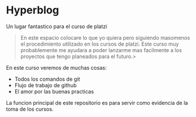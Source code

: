 # Hyperblog
Un lugar fantastico para el curso de platzi
>En este espacio colocare lo que yo quiera pero siguiendo masomenos el procedimiento utilizado en los cursos de platzi. Este curso muy probablemente me ayudara a poder lanzarme mas facilmente a los proyectos que tengo planeados para el futuro.>

En este curso veremos de muchas cosas:
- Todos los comandos de git
- Flujo de trabajo de github
- El amor por las buenas practicas

La funcion principal de este repositorio es para servir como evidencia de la toma de los cursos.